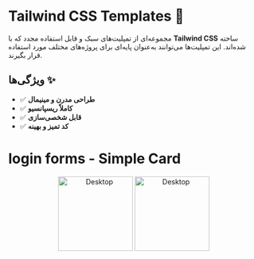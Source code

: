 # Tailwind CSS Templates 🚀  

مجموعه‌ای از تمپلیت‌های سبک و قابل استفاده مجدد که با **Tailwind CSS** ساخته شده‌اند. این تمپلیت‌ها می‌توانند به‌عنوان پایه‌ای برای پروژه‌های مختلف مورد استفاده قرار بگیرند.

## ویژگی‌ها ✨  
- ✅ **طراحی مدرن و مینیمال**  
- ✅ **کاملاً ریسپانسیو**  
- ✅ **قابل شخصی‌سازی**  
- ✅ **کد تمیز و بهینه**

# login forms - Simple Card



<p align="center">
  <img src="https://github.com/user-attachments/assets/a72bddcd-56d6-4260-96bd-53746c0dcecb" alt="Desktop" width="150">
  <img src="https://github.com/user-attachments/assets/1f929f9a-7e41-488f-8249-5af33fd7ed3b" alt="Desktop" width="150">
</p>
